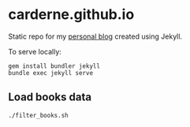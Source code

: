 # carderne.github.io

Static repo for my [personal blog](https://rdrn.me/) created using Jekyll.

To serve locally:
```
gem install bundler jekyll
bundle exec jekyll serve
```

## Load books data
```bash
./filter_books.sh
```
